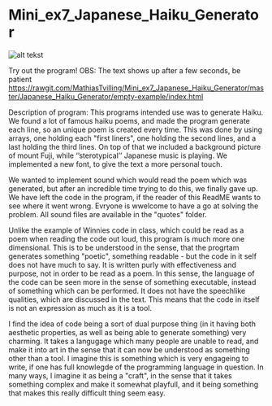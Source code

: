 # Mini_ex7_Japanese_Haiku_Generator

![alt tekst](https://github.com/MathiasTvilling/Mini_ex7_Japanese_Haiku_Generator/blob/master/Sk%C3%A6rmbillede%202018-03-22%20kl.%2014.26.53.png)

Try out the program! OBS: The text shows up after a few seconds, be patient https://rawgit.com/MathiasTvilling/Mini_ex7_Japanese_Haiku_Generator/master/Japanese_Haiku_Generator/empty-example/index.html

Description of program: 
This programs intended use was to generate Haiku. We found a lot of famous haiku poems, and made the program generate each line, so an unique poem is created every time. This was done by using arrays, one holding each "first liners", one holding the second lines, and a last holding the third lines. On top of that we included a background picture of mount Fuji, while ‘’sterotypical’’ Japanese music is playing. We implemented a new font, to give the text a more personal touch. 

We wanted to implement sound which would read the poem which was generated, but after an incredible time trying to do this, we finally gave up. We have left the code in the program, if the reader of this ReadME wants to see where it went wrong. Evryone is wwelcome to have a go at solving the problem. All sound files are available in the "quotes" folder. 

Unlike the example of Winnies code in class, which could be read as a poem when reading the code out loud, this program is much more one dimensional. This is to be understood in the sense, that the progrtam generates something "poetic", something readable - but the code in it self does not have much to say. It is written purly with effectiveness and purpose, not in order to be read as a poem. In this sense, the language of the code can be seen more in the sense of something executable, instead of something which can be performed. It does not have the speechlike qualities, which are discussed in the text. This means that the code in itself is not an expression as much as it is a tool. 


I find the idea of code being a sort of dual purpose thing (in it having both aesthetic properties, as well as being able to generate something) very charming. It takes a langugage which many people are unable to read, and make it into art in the sense that it can now be understood as something other than a tool. I imagine this is something which is very engageing to write, if one has full knowlegde of the programming language in question. In many ways, I imagine it as being a "craft", in the sense that it takes something complex and make it somewhat playfull, and it being something that makes this really difficult thing seem easy. 
